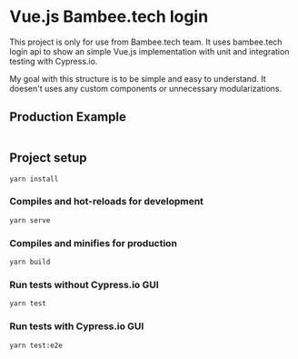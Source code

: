 # Vue.js Bambee.tech login

This project is only for use from Bambee.tech team. It uses bambee.tech login api to show an simple Vue.js implementation with unit and integration testing with Cypress.io.

My goal with this structure is to be simple and easy to understand. It doesen't uses any custom components or unnecessary modularizations.

## Production Example
```

```

## Project setup
```
yarn install
```

### Compiles and hot-reloads for development
```
yarn serve
```

### Compiles and minifies for production
```
yarn build
```

### Run tests without Cypress.io GUI
```
yarn test
```

### Run tests with Cypress.io GUI
```
yarn test:e2e
```

